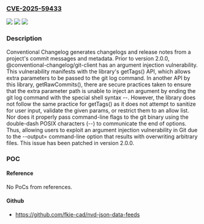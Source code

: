### [CVE-2025-59433](https://cve.mitre.org/cgi-bin/cvename.cgi?name=CVE-2025-59433)
![](https://img.shields.io/static/v1?label=Product&message=conventional-changelog&color=blue)
![](https://img.shields.io/static/v1?label=Version&message=%3C%202.0.0%20&color=brightgreen)
![](https://img.shields.io/static/v1?label=Vulnerability&message=CWE-88%3A%20Improper%20Neutralization%20of%20Argument%20Delimiters%20in%20a%20Command%20('Argument%20Injection')&color=brightgreen)

### Description

Conventional Changelog generates changelogs and release notes from a project's commit messages and metadata. Prior to version 2.0.0, @conventional-changelog/git-client has an argument injection vulnerability. This vulnerability manifests with the library's getTags() API, which allows extra parameters to be passed to the git log command. In another API by this library, getRawCommits(), there are secure practices taken to ensure that the extra parameter path is unable to inject an argument by ending the git log command with the special shell syntax --. However, the library does not follow the same practice for getTags() as it does not attempt to sanitize for user input, validate the given params, or restrict them to an allow list. Nor does it properly pass command-line flags to the git binary using the double-dash POSIX characters (--) to communicate the end of options. Thus, allowing users to exploit an argument injection vulnerability in Git due to the --output= command-line option that results with overwriting arbitrary files. This issue has been patched in version 2.0.0.

### POC

#### Reference
No PoCs from references.

#### Github
- https://github.com/fkie-cad/nvd-json-data-feeds

